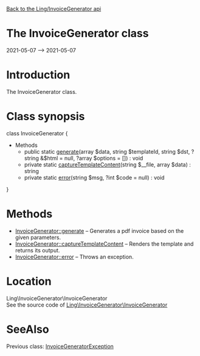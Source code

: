 [Back to the Ling/InvoiceGenerator api](https://github.com/lingtalfi/InvoiceGenerator/blob/master/doc/api/Ling/InvoiceGenerator.md)



The InvoiceGenerator class
================
2021-05-07 --> 2021-05-07






Introduction
============

The InvoiceGenerator class.



Class synopsis
==============


class <span class="pl-k">InvoiceGenerator</span>  {

- Methods
    - public static [generate](https://github.com/lingtalfi/InvoiceGenerator/blob/master/doc/api/Ling/InvoiceGenerator/InvoiceGenerator/generate.md)(array $data, string $templateId, string $dst, ?string &$html = null, ?array $options = []) : void
    - private static [captureTemplateContent](https://github.com/lingtalfi/InvoiceGenerator/blob/master/doc/api/Ling/InvoiceGenerator/InvoiceGenerator/captureTemplateContent.md)(string $__file, array $data) : string
    - private static [error](https://github.com/lingtalfi/InvoiceGenerator/blob/master/doc/api/Ling/InvoiceGenerator/InvoiceGenerator/error.md)(string $msg, ?int $code = null) : void

}






Methods
==============

- [InvoiceGenerator::generate](https://github.com/lingtalfi/InvoiceGenerator/blob/master/doc/api/Ling/InvoiceGenerator/InvoiceGenerator/generate.md) &ndash; Generates a pdf invoice based on the given parameters.
- [InvoiceGenerator::captureTemplateContent](https://github.com/lingtalfi/InvoiceGenerator/blob/master/doc/api/Ling/InvoiceGenerator/InvoiceGenerator/captureTemplateContent.md) &ndash; Renders the template and returns its output.
- [InvoiceGenerator::error](https://github.com/lingtalfi/InvoiceGenerator/blob/master/doc/api/Ling/InvoiceGenerator/InvoiceGenerator/error.md) &ndash; Throws an exception.





Location
=============
Ling\InvoiceGenerator\InvoiceGenerator<br>
See the source code of [Ling\InvoiceGenerator\InvoiceGenerator](https://github.com/lingtalfi/InvoiceGenerator/blob/master/InvoiceGenerator.php)



SeeAlso
==============
Previous class: [InvoiceGeneratorException](https://github.com/lingtalfi/InvoiceGenerator/blob/master/doc/api/Ling/InvoiceGenerator/Exception/InvoiceGeneratorException.md)<br>
